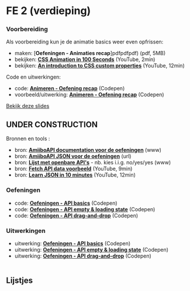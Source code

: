 
# FE  2 (verdieping)

### Voorbereiding

Als voorbereiding kun je de animatie basics weer even opfrissen:

-   maken:  [**Oefeningen - Animaties recap**]pdfpdfpdf) (pdf, 5MB)
-   bekijken:  **[CSS Animation in 100 Seconds](https://youtu.be/HZHHBwzmJLk)**  (YouTube, 2min)
-   bekijken:  **[An introduction to CSS custom properties](https://youtu.be/PHO6TBq_auI)**  (YouTube, 12min)

Code en uitwerkingen:

-   code:  [**Animeren - Oefening recap**](https://codepen.io/shooft/pen/bGjJWwP) (Codepen)
-   voorbeeld/uitwerking:  **[Animeren - Oefening recap](https://codepen.io/shooft/pen/XWBQRKp)** (Codepen)

[Bekijk deze slides](fe-1-iedereen.pdf)

## UNDER CONSTRUCTION
Bronnen en tools : 
-   bron:  **[AmiiboAPI documentation voor de oefeningen](https://www.amiiboapi.com/)** (www)
-   bron:  **[AmiiboAPI JSON voor de oefeningen](https://www.amiiboapi.com/api/amiibo/?gameseries=Super%20Mario)**  (url)
-   bron:  **[Lijst met openbare API's](https://github.com/public-apis/public-apis)** - nb. kies i.i.g. no/yes/yes (www)
-   bron:  **[Fetch API data voorbeeld](https://www.youtube.com/watch?v=7f2HNadULOs)**  (YouTube, 9min)
-   bron:  **[Learn JSON in 10 minutes](https://www.youtube.com/watch?v=iiADhChRriM)**  (YouTube, 12min)


### Oefeningen

-   code:  [**Oefeningen - API basics**](https://codepen.io/shooft/pen/vYzROqZ)  (Codepen)
-   code:  [**Oefeningen - API empty & loading state**](https://codepen.io/shooft/pen/mdGxJZB) (Codepen)
-   code:  **[Oefeningen - API drag-and-drop](https://codepen.io/shooft/pen/gOdepNo)** (Codepen)

### Uitwerkingen


-   uitwerking:  **[Oefeningen - API basics](https://codepen.io/shooft/pen/OJovVev)**  (Codepen)
-   uitwerking:  [**Oefeningen - API empty & loading state**](https://codepen.io/shooft/pen/BaOrNgx) (Codepen)
-   uitwerking:  **[Oefeningen - API drag-and-drop](https://codepen.io/shooft/pen/NWLYqZL)** (Codepen)
<br/><br/>


## Lijstjes
